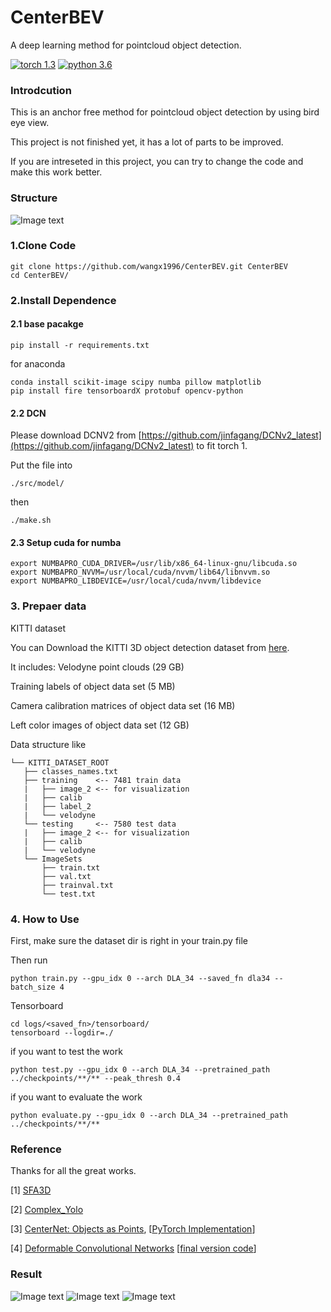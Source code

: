 # CenterBEV
A deep learning method for pointcloud object detection.

[![torch 1.3](https://img.shields.io/badge/torch-1.3-red.svg)](https://github.com/wangx1996/CenterBEV)  [![python 3.6](https://img.shields.io/badge/python-3.6-blue.svg)](https://github.com/wangx1996/CenterBEV)

### Introdcution

This is an anchor free method for pointcloud object detection by using bird eye view.

This project is not finished yet, it has a lot of parts to be improved. 

If you are intreseted in this project, you can try to change the code and make this work better.

### Structure
![Image text](https://github.com/wangx1996/CenterBEV/blob/main/structure/structure.png)

### 1.Clone Code

    git clone https://github.com/wangx1996/CenterBEV.git CenterBEV
    cd CenterBEV/

### 2.Install Dependence
#### 2.1 base pacakge
    pip install -r requirements.txt
    
for anaconda

    conda install scikit-image scipy numba pillow matplotlib
    pip install fire tensorboardX protobuf opencv-python
    
#### 2.2 DCN

Please download DCNV2 from [https://github.com/jinfagang/DCNv2_latest](https://github.com/jinfagang/DCNv2_latest) to fit torch 1.

Put the file into 

    ./src/model/
    
then 

    ./make.sh

#### 2.3 Setup cuda for numba

    export NUMBAPRO_CUDA_DRIVER=/usr/lib/x86_64-linux-gnu/libcuda.so
    export NUMBAPRO_NVVM=/usr/local/cuda/nvvm/lib64/libnvvm.so
    export NUMBAPRO_LIBDEVICE=/usr/local/cuda/nvvm/libdevice
    
    
### 3. Prepaer data

KITTI dataset

You can Download the KITTI 3D object detection dataset from [here](http://www.cvlibs.net/datasets/kitti/eval_object.php?obj_benchmark=3d).

It includes:
Velodyne point clouds (29 GB)

Training labels of object data set (5 MB)

Camera calibration matrices of object data set (16 MB)

Left color images of object data set (12 GB) 

Data structure like

    └── KITTI_DATASET_ROOT
       ├── classes_names.txt    
       ├── training    <-- 7481 train data
       |   ├── image_2 <-- for visualization
       |   ├── calib
       |   ├── label_2
       |   └── velodyne
       └── testing     <-- 7580 test data
       |   ├── image_2 <-- for visualization
       |   ├── calib
       |   └── velodyne
       └── ImageSets
           ├── train.txt
           ├── val.txt
           ├── trainval.txt
           └── test.txt
           
           
           
### 4. How to Use

First, make sure the dataset dir is right in your train.py file

Then run

    python train.py --gpu_idx 0 --arch DLA_34 --saved_fn dla34 --batch_size 4
    
Tensorboard
    
    cd logs/<saved_fn>/tensorboard/
    tensorboard --logdir=./
    
    
if you want to test the work

    python test.py --gpu_idx 0 --arch DLA_34 --pretrained_path ../checkpoints/**/** --peak_thresh 0.4
    
if you want to evaluate the work

    python evaluate.py --gpu_idx 0 --arch DLA_34 --pretrained_path ../checkpoints/**/**
    
    
### Reference

Thanks for all the great works.

[1] [SFA3D](https://github.com/maudzung/SFA3D)

[2] [Complex_Yolo](https://github.com/maudzung/Complex-YOLOv4-Pytorch)

[3] [CenterNet: Objects as Points](https://link.zhihu.com/?target=https%3A//arxiv.org/abs/1904.07850), [[PyTorch Implementation](https://github.com/xingyizhou/CenterNet)]

[4] [Deformable Convolutional Networks](https://arxiv.org/abs/1703.06211) [[final version code](https://github.com/jinfagang/DCNv2_latest)]


### Result


![Image text](https://github.com/wangx1996/CenterBEV/blob/main/result/2.png)
![Image text](https://github.com/wangx1996/CenterBEV/blob/main/result/8.png)
![Image text](https://github.com/wangx1996/CenterBEV/blob/main/result/11.png)

